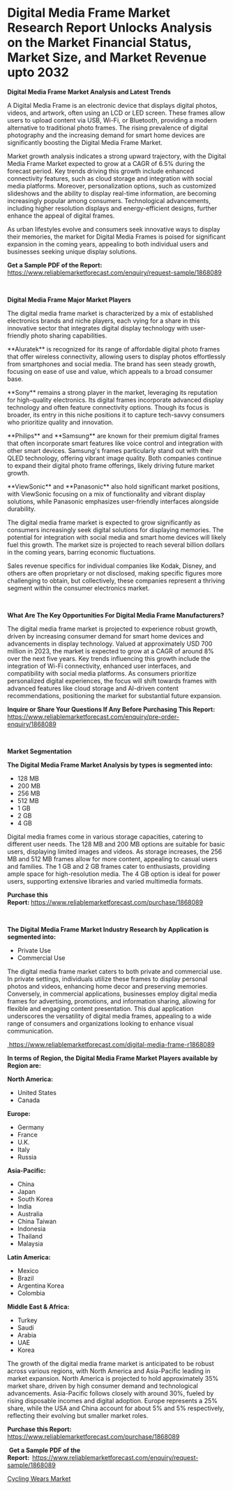 <p><h1>Digital Media Frame Market Research Report Unlocks Analysis on the Market Financial Status, Market Size, and Market Revenue upto 2032</h1></p><p><strong>Digital Media Frame Market Analysis and Latest Trends</strong></p>
<p><p>A Digital Media Frame is an electronic device that displays digital photos, videos, and artwork, often using an LCD or LED screen. These frames allow users to upload content via USB, Wi-Fi, or Bluetooth, providing a modern alternative to traditional photo frames. The rising prevalence of digital photography and the increasing demand for smart home devices are significantly boosting the Digital Media Frame Market.</p><p>Market growth analysis indicates a strong upward trajectory, with the Digital Media Frame Market expected to grow at a CAGR of 6.5% during the forecast period. Key trends driving this growth include enhanced connectivity features, such as cloud storage and integration with social media platforms. Moreover, personalization options, such as customized slideshows and the ability to display real-time information, are becoming increasingly popular among consumers. Technological advancements, including higher resolution displays and energy-efficient designs, further enhance the appeal of digital frames. </p><p>As urban lifestyles evolve and consumers seek innovative ways to display their memories, the market for Digital Media Frames is poised for significant expansion in the coming years, appealing to both individual users and businesses seeking unique display solutions.</p></p>
<p><strong>Get a Sample PDF of the Report:&nbsp;</strong> <a href="https://www.reliablemarketforecast.com/enquiry/request-sample/1868089?utm_campaign=2736&utm_medium=2&utm_source=Github&utm_content=ia&utm_term=04042025&utm_id=digital-media-frame">https://www.reliablemarketforecast.com/enquiry/request-sample/1868089</a></p>
<p>&nbsp;</p>
<p><strong>Digital Media Frame Major Market Players</strong></p>
<p><p>The digital media frame market is characterized by a mix of established electronics brands and niche players, each vying for a share in this innovative sector that integrates digital display technology with user-friendly photo sharing capabilities.</p><p>**Aluratek** is recognized for its range of affordable digital photo frames that offer wireless connectivity, allowing users to display photos effortlessly from smartphones and social media. The brand has seen steady growth, focusing on ease of use and value, which appeals to a broad consumer base.</p><p>**Sony** remains a strong player in the market, leveraging its reputation for high-quality electronics. Its digital frames incorporate advanced display technology and often feature connectivity options. Though its focus is broader, its entry in this niche positions it to capture tech-savvy consumers who prioritize quality and innovation.</p><p>**Philips** and **Samsung** are known for their premium digital frames that often incorporate smart features like voice control and integration with other smart devices. Samsung's frames particularly stand out with their QLED technology, offering vibrant image quality. Both companies continue to expand their digital photo frame offerings, likely driving future market growth.</p><p>**ViewSonic** and **Panasonic** also hold significant market positions, with ViewSonic focusing on a mix of functionality and vibrant display solutions, while Panasonic emphasizes user-friendly interfaces alongside durability.</p><p>The digital media frame market is expected to grow significantly as consumers increasingly seek digital solutions for displaying memories. The potential for integration with social media and smart home devices will likely fuel this growth. The market size is projected to reach several billion dollars in the coming years, barring economic fluctuations.</p><p>Sales revenue specifics for individual companies like Kodak, Disney, and others are often proprietary or not disclosed, making specific figures more challenging to obtain, but collectively, these companies represent a thriving segment within the consumer electronics market.</p></p>
<p>&nbsp;</p>
<p><strong>What Are The Key Opportunities For Digital Media Frame Manufacturers?</strong></p>
<p><p>The digital media frame market is projected to experience robust growth, driven by increasing consumer demand for smart home devices and advancements in display technology. Valued at approximately USD 700 million in 2023, the market is expected to grow at a CAGR of around 8% over the next five years. Key trends influencing this growth include the integration of Wi-Fi connectivity, enhanced user interfaces, and compatibility with social media platforms. As consumers prioritize personalized digital experiences, the focus will shift towards frames with advanced features like cloud storage and AI-driven content recommendations, positioning the market for substantial future expansion.</p></p>
<p><strong>Inquire or Share Your Questions If Any Before Purchasing This Report:</strong> <a href="https://www.reliablemarketforecast.com/enquiry/pre-order-enquiry/1868089?utm_campaign=2736&utm_medium=2&utm_source=Github&utm_content=ia&utm_term=04042025&utm_id=digital-media-frame">https://www.reliablemarketforecast.com/enquiry/pre-order-enquiry/1868089</a></p>
<p>&nbsp;</p>
<p><strong>Market Segmentation</strong></p>
<p><strong>The Digital Media Frame Market Analysis by types is segmented into:</strong></p>
<p><ul><li>128 MB</li><li>200 MB</li><li>256 MB</li><li>512 MB</li><li>1 GB</li><li>2 GB</li><li>4 GB</li></ul></p>
<p><p>Digital media frames come in various storage capacities, catering to different user needs. The 128 MB and 200 MB options are suitable for basic users, displaying limited images and videos. As storage increases, the 256 MB and 512 MB frames allow for more content, appealing to casual users and families. The 1 GB and 2 GB frames cater to enthusiasts, providing ample space for high-resolution media. The 4 GB option is ideal for power users, supporting extensive libraries and varied multimedia formats.</p></p>
<p><strong>Purchase this Report:&nbsp;</strong><a href="https://www.reliablemarketforecast.com/purchase/1868089?utm_campaign=2736&utm_medium=2&utm_source=Github&utm_content=ia&utm_term=04042025&utm_id=digital-media-frame">https://www.reliablemarketforecast.com/purchase/1868089</a></p>
<p>&nbsp;</p>
<p><strong>The Digital Media Frame Market Industry Research by Application is segmented into:</strong></p>
<p><ul><li>Private Use</li><li>Commercial Use</li></ul></p>
<p><p>The digital media frame market caters to both private and commercial use. In private settings, individuals utilize these frames to display personal photos and videos, enhancing home decor and preserving memories. Conversely, in commercial applications, businesses employ digital media frames for advertising, promotions, and information sharing, allowing for flexible and engaging content presentation. This dual application underscores the versatility of digital media frames, appealing to a wide range of consumers and organizations looking to enhance visual communication.</p></p>
<p><a href="https://www.reliablemarketforecast.com/digital-media-frame-r1868089?utm_campaign=2736&utm_medium=2&utm_source=Github&utm_content=ia&utm_term=04042025&utm_id=digital-media-frame">&nbsp;https://www.reliablemarketforecast.com/digital-media-frame-r1868089</a></p>
<p><strong>In terms of Region, the Digital Media Frame Market Players available by Region are:</strong></p>
<p>
    <p> <strong> North America: </strong>
        <ul>
            <li>United States</li>
            <li>Canada</li>
        </ul>
        </p> 
    <p> <strong> Europe: </strong>
        <ul>
            <li>Germany</li>
            <li>France</li>
            <li>U.K.</li>
            <li>Italy</li>
            <li>Russia</li>
        </ul>
        </p> 
    <p> <strong> Asia-Pacific: </strong>
        <ul>
            <li>China</li>
            <li>Japan</li>
            <li>South Korea</li>
            <li>India</li>
            <li>Australia</li>
            <li>China Taiwan</li>
            <li>Indonesia</li>
            <li>Thailand</li>
            <li>Malaysia</li>
        </ul>
        </p> 
    <p> <strong> Latin America: </strong>
        <ul>
            <li>Mexico</li>
            <li>Brazil</li>
            <li>Argentina Korea</li>
            <li>Colombia</li>
        </ul>
        </p> 
    <p> <strong> Middle East & Africa: </strong>
        <ul>
            <li>Turkey</li>
            <li>Saudi</li>
            <li>Arabia</li>
            <li>UAE</li>
            <li>Korea</li>
        </ul>
    </p>
    </p>
<p><p>The growth of the digital media frame market is anticipated to be robust across various regions, with North America and Asia-Pacific leading in market expansion. North America is projected to hold approximately 35% market share, driven by high consumer demand and technological advancements. Asia-Pacific follows closely with around 30%, fueled by rising disposable incomes and digital adoption. Europe represents a 25% share, while the USA and China account for about 5% and 5% respectively, reflecting their evolving but smaller market roles.</p></p>
<p><strong>Purchase this Report: </strong><a href="https://www.reliablemarketforecast.com/purchase/1868089?utm_campaign=2736&utm_medium=2&utm_source=Github&utm_content=ia&utm_term=04042025&utm_id=digital-media-frame">https://www.reliablemarketforecast.com/purchase/1868089</a></p>
<p>&nbsp;<strong>Get a Sample PDF of the Report:&nbsp;&nbsp;</strong><a href="https://www.reliablemarketforecast.com/enquiry/request-sample/1868089?utm_campaign=2736&utm_medium=2&utm_source=Github&utm_content=ia&utm_term=04042025&utm_id=digital-media-frame">https://www.reliablemarketforecast.com/enquiry/request-sample/1868089</a></p>
<p><strong></strong></p>
<p><p><a href="https://github.com/meuskocov/Market-Research-Report-List-1/blob/main/cycling-wears-market.md?utm_campaign=2736&utm_medium=2&utm_source=Github&utm_content=ia&utm_term=04042025&utm_id=digital-media-frame">Cycling Wears Market</a></p></p>